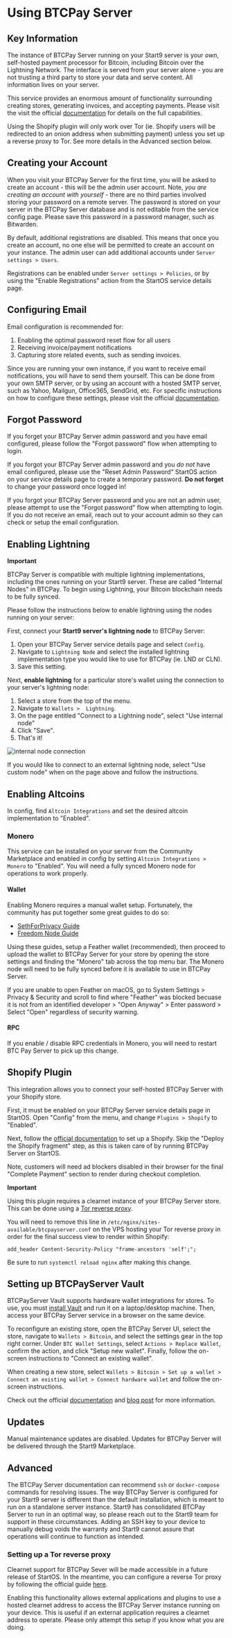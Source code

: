 # Using BTCPay Server

## Key Information

The instance of BTCPay Server running on your Start9 server is your _own_, self-hosted payment processor for Bitcoin, including Bitcoin over the Lightning Network. The interface is served from your server alone - you are not trusting a third party to store your data and serve content. All information lives on your server.

This service provides an enormous amount of functionality surrounding creating stores, generating invoices, and accepting payments. Please visit the visit the official [documentation](https://docs.btcpayserver.org/Guide/) for details on the full capabilities.

Using the Shopify plugin will only work over Tor (ie. Shopify users will be redirected to an onion address when submitting payment) unless you set up a reverse proxy to Tor. See more details in the Advanced section below.

## Creating your Account

When you visit your BTCPay Server for the first time, you will be asked to create an account - this will be the admin user account. Note, _you are creating an account with yourself_ - there are no third parties involved storing your password on a remote server. The password is stored on your server in the BTCPay Server database and is not editable from the service config page. Please save this password in a password manager, such as Bitwarden.

By default, additional registrations are disabled. This means that once you create an account, no one else will be permitted to create an account on your instance. The admin user can add additional accounts under `Server settings > Users`.

Registrations can be enabled under `Server settings > Policies`, or by using the "Enable Registrations" action from the StartOS service details page.

## Configuring Email

Email configuration is recommended for:

1. Enabling the optimal password reset flow for all users
1. Receiving invoice/payment notifications
1. Capturing store related events, such as sending invoices.

Since you are running your own instance, if you want to receive email notifications, you will have to send them yourself. This can be done from your own SMTP server, or by using an account with a hosted SMTP server, such as Yahoo, Mailgun, Office365, SendGrid, etc. For specific instructions on how to configure these settings, please visit the official [documentation](https://docs.btcpayserver.org/Notifications/#smtp-email-setup).

## Forgot Password

If you forget your BTCPay Server admin password and you have email configured, please follow the "Forgot password" flow when attempting to login.

If you forgot your BTCPay Server admin password and you _do not_ have email configured, please use the "Reset Admin Password" StartOS action on your service details page to create a temporary password. **Do not forget** to change your password once logged in!

If you forgot your BTCPay Server password and you are not an admin user, please attempt to use the "Forgot password" flow when attempting to login. If you do not receive an email, reach out to your account admin so they can check or setup the email configuration.

## Enabling Lightning

**Important**

BTCPay Server is compatible with multiple lightning implementations, including the ones running on your Start9 server. These are called "Internal Nodes" in BTCPay. To begin using Lightning, your Bitcoin blockchain needs to be fully synced.

Please follow the instructions below to enable lightning using the nodes running on your server:

First, connect your **Start9 server's lightning node** to BTCPay Server:

1. Open your BTCPay Server service details page and select `Config`.
1. Navigate to `Lightning Node` and select the installed lightning implementation type you would like to use for BTCPay (ie. LND or CLN).
1. Save this setting.

Next, **enable lightning** for a particular store's wallet using the connection to your server's lightning node:

1. Select a store from the top of the menu.
1. Navigate to `Wallets >  Lightning`.
1. On the page entitled "Connect to a Lightning node", select "Use internal node"
1. Click "Save".
1. That's it!

<!-- MD_PACKER_INLINE BEGIN -->

![internal node connection](./assets/internal-node-connection.png)

<!-- MD_PACKER_INLINE END -->

If you would like to connect to an external lightning node, select "Use custom node" when on the page above and follow the instructions.

## Enabling Altcoins

In config, find `Altcoin Integrations` and set the desired altcoin implementation to "Enabled".

### Monero

This service can be installed on your server from the Community Marketplace and enabled in config by setting `Altcoin Integrations > Monero` to "Enabled". You will need a fully synced Monero node for operations to work properly.

#### Wallet

Enabling Monero requires a manual wallet setup. Fortunately, the community has put together some great guides to do so:

- [SethForPrivacy Guide](https://sethforprivacy.com/guides/accepting-monero-via-btcpay-server/#setup-your-bitcoin-and-monero-wallets)
- [Freedom Node Guide](https://freedomnode.com/blog/howto-accept-monero-for-your-services-btcpayserver/#create-a-view-only-monero-wallet-with-feather)

Using these guides, setup a Feather wallet (recommended), then proceed to upload the wallet to BTCPay Server for your store by opening the store settings and finding the "Monero" tab across the top menu bar. The Monero node will need to be fully synced before it is available to use in BTCPay Server.

If you are unable to open Feather on macOS, go to System Settings > Privacy & Security and scroll to find where "Feather" was blocked becuase it is not from an identified developer > "Open Anyway" > Enter password > Select "Open" regardless of security warning.

#### RPC

If you enable / disable RPC credentials in Monero, you will need to restart BTC Pay Server to pick up this change.

## Shopify Plugin

This integration allows you to connect your self-hosted BTCPay Server with your Shopify store. 

First, it must be enabled on your BTCPay Server service details page in StartOS. Open "Config" from the menu, and change `Plugins > Shopify` to "Enabled".

Next, follow the [official documentation](https://docs.btcpayserver.org/ShopifyV2/#set-up-a-shopify-app) to set up a Shopify. Skip the "Deploy the Shopify fragment" step, as this is taken care of by running BTCPay Server on StartOS.

Note, customers will need ad blockers disabled in their browser for the final "Complete Payment" section to render during checkout completion.

**Important**

Using this plugin requires a clearnet instance of your BTCPay Server store. This can be done using a [Tor reverse proxy](#setting-up-a-tor-reverse-proxy).

You will need to remove this line in `/etc/nginx/sites-available/btcpayserver.conf` on the VPS hosting your Tor reverse proxy in order for the final success view to render within Shopify:
```
add_header Content-Security-Policy "frame-ancestors 'self';";
```
Be sure to run `systemctl reload nginx` after making this change.
 

## Setting up BTCPayServer Vault

BTCPayServer Vault supports hardware wallet integrations for stores. To use, you must [install Vault](https://github.com/btcpayserver/BTCPayServer.Vault/releases) and run it on a laptop/desktop machine. Then, access your BTCPay Server service in a browser on the same device.

To reconfigure an existing store, open the BTCPay Server UI, select the store, navigate to `Wallets > Bitcoin`, and select the settings gear in the top right corner. Under `BTC Wallet Settings`, select `Actions > Replace Wallet`, confirm the action, and click "Setup new wallet". Finally, follow the on-screen instructions to "Connect an existing wallet".

When creating a new store, select `Wallets > Bitcoin > Set up a wallet > Connect an existing wallet > Connect hardware wallet` and follow the on-screen instructions.

Check out the official [documentation](https://docs.btcpayserver.org/Vault/) and [blog post](https://blog.btcpayserver.org/btcpay-vault/) for more information.

## Updates

Manual maintenance updates are disabled. Updates for BTCPay Server will be delivered through the Start9 Marketplace.

## Advanced

The BTCPay Server documentation can recommend `ssh` or `docker-compose` commands for resolving issues. The way BTCPay Server is configured for your Start9 server is different than the default installation, which is meant to run on a standalone server instance. Start9 has consolidated BTCPay Server to run in an optimal way, so please reach out to the Start9 team for support in these circumstances. Adding an SSH key to your device to manually debug voids the warranty and Start9 cannot assure that operations will continue to function as intended.

### Setting up a Tor reverse proxy

Clearnet support for BTCPay Sever will be made accessible in a future release of StartOS. In the meantime, you can configure a reverse Tor proxy by following the official guide [here](https://docs.btcpayserver.org/Deployment/ReverseProxyToTor/#reverse-proxy-to-tor).

Enabling this functionality allows external applications and plugins to use a hosted clearnet address to access the BTCPay Server instance running on your device. This is useful if an external application requires a clearnet address to operate. Please only attempt this setup if you know what you are doing.
